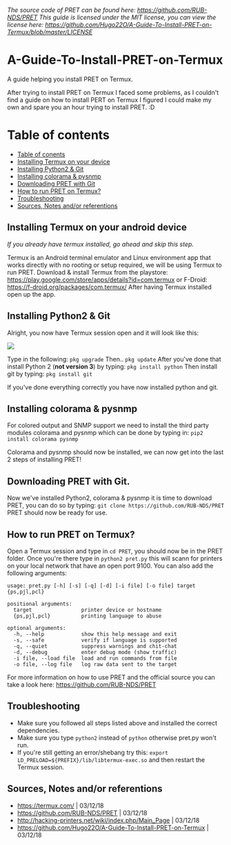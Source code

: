 *The source code of PRET can be found here: https://github.com/RUB-NDS/PRET*
*This guide is licensed under the MIT license, you can view the license here: https://github.com/Hugo22O/A-Guide-To-Install-PRET-on-Termux/blob/master/LICENSE*

# A-Guide-To-Install-PRET-on-Termux
A guide helping you install PRET on Termux. 

After trying to install PRET on Termux I faced some problems, as I couldn't find a guide on how to install PERT on Termux I figured I could make my own and spare you an hour trying to install PRET. :D 

# Table of contents
* [Table of conents](https://github.com/Hugo22O/A-Guide-To-Install-PRET-on-Termux#table-of-contents)
* [Installing Termux on your device](https://github.com/Hugo22O/A-Guide-To-Install-PRET-on-Termux#installing-termux-on-your-android-device)
* [Installing Python2 & Git](https://github.com/Hugo22O/A-Guide-To-Install-PRET-on-Termux#installing-python2--git)
* [Installing colorama & pysnmp](https://github.com/Hugo22O/A-Guide-To-Install-PRET-on-Termux#installing-python2--git)
* [Downloading PRET with Git](https://github.com/Hugo22O/A-Guide-To-Install-PRET-on-Termux#downloading-pret-with-git)
* [How to run PRET on Termux?](https://github.com/Hugo22O/A-Guide-To-Install-PRET-on-Termux#how-to-run-pret-on-termux)
* [Troubleshooting](https://github.com/Hugo22O/A-Guide-To-Install-PRET-on-Termux#troubleshooting)
* [Sources, Notes and/or referentions](https://github.com/Hugo22O/A-Guide-To-Install-PRET-on-Termux#sources-notes-andor-referentions)


## Installing Termux on your android device

*If you already have termux installed, go ahead and skip this step.*

Termux is an Android terminal emulator and Linux environment app that works directly with no rooting or setup required, we will be using Termux to run PRET. Download & install Termux from the playstore: https://play.google.com/store/apps/details?id=com.termux or F-Droid: https://f-droid.org/packages/com.termux/ After having Termux installed open up the app. 

## Installing Python2 & Git

Alright, you now have Termux session open and it will look like this: 

![](https://puu.sh/CbMAs/52fe2813f6.png)

Type in the following: 
`pkg upgrade`
Then..
`pkg update`
After you've done that install Python 2 (__not version 3__) by typing: `pkg install python`
Then install git by typing: `pkg install git` 

If you've done everything correctly you have now installed python and git. 

## Installing colorama & pysnmp
For colored output and SNMP support we need to install the third party modules colorama and pysnmp which can be done by typing in: 
`pip2 install colorama pysnmp`

Colorama and pysnmp should now be installed, we can now get into the last 2 steps of installing PRET! 

## Downloading PRET with Git. 

Now we've installed Python2, colorama & pysnmp it is time to download PRET, you can do so by typing: `git clone https://github.com/RUB-NDS/PRET` PRET should now be ready for use. 

## How to run PRET on Termux? 

Open a Termux session and type in `cd PRET`, you should now be in the PRET folder. Once you're there type in `python2 pret.py` this will scann for printers on your local network that have an open port 9100. You can also add the following arguments:

```
usage: pret.py [-h] [-s] [-q] [-d] [-i file] [-o file] target {ps,pjl,pcl}

positional arguments:
  target                printer device or hostname
  {ps,pjl,pcl}          printing language to abuse

optional arguments:
  -h, --help            show this help message and exit
  -s, --safe            verify if language is supported
  -q, --quiet           suppress warnings and chit-chat
  -d, --debug           enter debug mode (show traffic)
  -i file, --load file  load and run commands from file
  -o file, --log file   log raw data sent to the target
  ```
  
For more information on how to use PRET and the official source you can take a look here: https://github.com/RUB-NDS/PRET

## Troubleshooting

* Make sure you followed all steps listed above and installed the correct dependencies. 
* Make sure you type `python2` instead of `python` otherwise pret.py won't run. 
* If you're still getting an error/shebang try this: `export LD_PRELOAD=${PREFIX}/lib/libtermux-exec.so`
and then restart the Termux session.

## Sources, Notes and/or referentions

* https://termux.com/ | 03/12/18
* https://github.com/RUB-NDS/PRET | 03/12/18
* http://hacking-printers.net/wiki/index.php/Main_Page | 03/12/18
* https://github.com/Hugo22O/A-Guide-To-Install-PRET-on-Termux | 03/12/18

